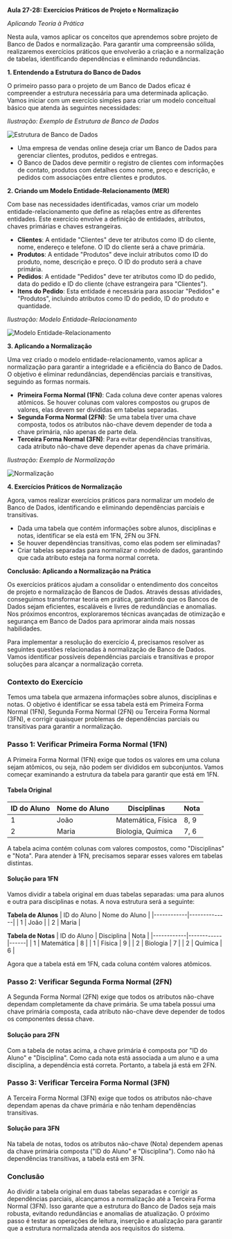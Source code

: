 **Aula 27-28: Exercícios Práticos de Projeto e Normalização**

*Aplicando Teoria à Prática*

Nesta aula, vamos aplicar os conceitos que aprendemos sobre projeto de Banco de Dados e normalização. Para garantir uma compreensão sólida, realizaremos exercícios práticos que envolverão a criação e a normalização de tabelas, identificando dependências e eliminando redundâncias.

**1. Entendendo a Estrutura do Banco de Dados**

O primeiro passo para o projeto de um Banco de Dados eficaz é compreender a estrutura necessária para uma determinada aplicação. Vamos iniciar com um exercício simples para criar um modelo conceitual básico que atenda às seguintes necessidades:

*Ilustração: Exemplo de Estrutura de Banco de Dados*

![Estrutura de Banco de Dados](link_para_imagem1)

- Uma empresa de vendas online deseja criar um Banco de Dados para gerenciar clientes, produtos, pedidos e entregas.
- O Banco de Dados deve permitir o registro de clientes com informações de contato, produtos com detalhes como nome, preço e descrição, e pedidos com associações entre clientes e produtos.

**2. Criando um Modelo Entidade-Relacionamento (MER)**

Com base nas necessidades identificadas, vamos criar um modelo entidade-relacionamento que define as relações entre as diferentes entidades. Este exercício envolve a definição de entidades, atributos, chaves primárias e chaves estrangeiras.

- **Clientes**: A entidade "Clientes" deve ter atributos como ID do cliente, nome, endereço e telefone. O ID do cliente será a chave primária.
- **Produtos**: A entidade "Produtos" deve incluir atributos como ID do produto, nome, descrição e preço. O ID do produto será a chave primária.
- **Pedidos**: A entidade "Pedidos" deve ter atributos como ID do pedido, data do pedido e ID do cliente (chave estrangeira para "Clientes").
- **Itens do Pedido**: Esta entidade é necessária para associar "Pedidos" e "Produtos", incluindo atributos como ID do pedido, ID do produto e quantidade.

*Ilustração: Modelo Entidade-Relacionamento*

![Modelo Entidade-Relacionamento](link_para_imagem2)

**3. Aplicando a Normalização**

Uma vez criado o modelo entidade-relacionamento, vamos aplicar a normalização para garantir a integridade e a eficiência do Banco de Dados. O objetivo é eliminar redundâncias, dependências parciais e transitivas, seguindo as formas normais.

- **Primeira Forma Normal (1FN)**: Cada coluna deve conter apenas valores atômicos. Se houver colunas com valores compostos ou grupos de valores, elas devem ser divididas em tabelas separadas.
- **Segunda Forma Normal (2FN)**: Se uma tabela tiver uma chave composta, todos os atributos não-chave devem depender de toda a chave primária, não apenas de parte dela.
- **Terceira Forma Normal (3FN)**: Para evitar dependências transitivas, cada atributo não-chave deve depender apenas da chave primária.

*Ilustração: Exemplo de Normalização*

![Normalização](link_para_imagem3)

**4. Exercícios Práticos de Normalização**

Agora, vamos realizar exercícios práticos para normalizar um modelo de Banco de Dados, identificando e eliminando dependências parciais e transitivas.

- Dada uma tabela que contém informações sobre alunos, disciplinas e notas, identificar se ela está em 1FN, 2FN ou 3FN.
- Se houver dependências transitivas, como elas podem ser eliminadas?
- Criar tabelas separadas para normalizar o modelo de dados, garantindo que cada atributo esteja na forma normal correta.

**Conclusão: Aplicando a Normalização na Prática**

Os exercícios práticos ajudam a consolidar o entendimento dos conceitos de projeto e normalização de Bancos de Dados. Através dessas atividades, conseguimos transformar teoria em prática, garantindo que os Bancos de Dados sejam eficientes, escaláveis e livres de redundâncias e anomalias. Nos próximos encontros, exploraremos técnicas avançadas de otimização e segurança em Banco de Dados para aprimorar ainda mais nossas habilidades.

Para implementar a resolução do exercício 4, precisamos resolver as seguintes questões relacionadas à normalização de Banco de Dados. Vamos identificar possíveis dependências parciais e transitivas e propor soluções para alcançar a normalização correta. 

### Contexto do Exercício
Temos uma tabela que armazena informações sobre alunos, disciplinas e notas. O objetivo é identificar se essa tabela está em Primeira Forma Normal (1FN), Segunda Forma Normal (2FN) ou Terceira Forma Normal (3FN), e corrigir quaisquer problemas de dependências parciais ou transitivas para garantir a normalização.

### Passo 1: Verificar Primeira Forma Normal (1FN)
A Primeira Forma Normal (1FN) exige que todos os valores em uma coluna sejam atômicos, ou seja, não podem ser divididos em subconjuntos. Vamos começar examinando a estrutura da tabela para garantir que está em 1FN.

#### Tabela Original
| ID do Aluno | Nome do Aluno | Disciplinas        | Nota     |
|------------|--------------|-------------------|----------|
| 1          | João         | Matemática, Física | 8, 9     |
| 2          | Maria        | Biologia, Química  | 7, 6     |

A tabela acima contém colunas com valores compostos, como "Disciplinas" e "Nota". Para atender à 1FN, precisamos separar esses valores em tabelas distintas.

#### Solução para 1FN
Vamos dividir a tabela original em duas tabelas separadas: uma para alunos e outra para disciplinas e notas. A nova estrutura será a seguinte:

**Tabela de Alunos**
| ID do Aluno | Nome do Aluno |
|------------|--------------|
| 1          | João         |
| 2          | Maria        |

**Tabela de Notas**
| ID do Aluno | Disciplina | Nota |
|------------|------------|------|
| 1          | Matemática | 8    |
| 1          | Física     | 9    |
| 2          | Biologia   | 7    |
| 2          | Química    | 6    |

Agora que a tabela está em 1FN, cada coluna contém valores atômicos.

### Passo 2: Verificar Segunda Forma Normal (2FN)
A Segunda Forma Normal (2FN) exige que todos os atributos não-chave dependam completamente da chave primária. Se uma tabela possui uma chave primária composta, cada atributo não-chave deve depender de todos os componentes dessa chave.

#### Solução para 2FN
Com a tabela de notas acima, a chave primária é composta por "ID do Aluno" e "Disciplina". Como cada nota está associada a um aluno e a uma disciplina, a dependência está correta. Portanto, a tabela já está em 2FN.

### Passo 3: Verificar Terceira Forma Normal (3FN)
A Terceira Forma Normal (3FN) exige que todos os atributos não-chave dependam apenas da chave primária e não tenham dependências transitivas.

#### Solução para 3FN
Na tabela de notas, todos os atributos não-chave (Nota) dependem apenas da chave primária composta ("ID do Aluno" e "Disciplina"). Como não há dependências transitivas, a tabela está em 3FN.

### Conclusão
Ao dividir a tabela original em duas tabelas separadas e corrigir as dependências parciais, alcançamos a normalização até a Terceira Forma Normal (3FN). Isso garante que a estrutura do Banco de Dados seja mais robusta, evitando redundâncias e anomalias de atualização. O próximo passo é testar as operações de leitura, inserção e atualização para garantir que a estrutura normalizada atenda aos requisitos do sistema.